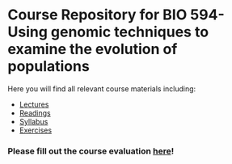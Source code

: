 # Course Repository for BIO 594- Using genomic techniques to examine the evolution of populations

Here you will find all relevant course materials including:

* [Lectures](/Lectures)
* [Readings](/Readings)
* [Syllabus](/Syllabus.md)
* [Exercises](/Exercises)


### Please fill out the course evaluation [here](https://forms.gle/g42N5fW2kzTom1sZ7)!
